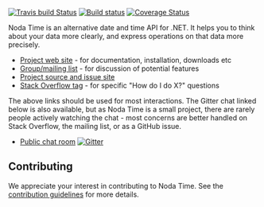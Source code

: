 [![Travis build Status](https://travis-ci.org/nodatime/nodatime.svg?branch=master)](https://travis-ci.org/nodatime/nodatime)
[![Build status](https://ci.appveyor.com/api/projects/status/kw664whqre92a00m?svg=true)](https://ci.appveyor.com/project/nodatime/nodatime)
[![Coverage Status](https://codecov.io/gh/nodatime/nodatime/branch/master/graph/badge.svg)](https://codecov.io/gh/nodatime/nodatime)

Noda Time is an alternative date and time API for .NET. It helps you to
think about your data more clearly, and express operations on that data more
precisely.

* [Project web site](http://nodatime.org) - for documentation, installation, downloads etc
* [Group/mailing list](https://groups.google.com/group/noda-time) - for discussion of potential features 
* [Project source and issue site](https://github.com/nodatime/nodatime)
* [Stack Overflow tag](http://stackoverflow.com/questions/tagged/nodatime) - for specific "How do I do X?" questions

The above links should be used for most interactions. The Gitter chat linked below is also available,
but as Noda Time is a small project, there are rarely people actively watching the chat - most concerns
are better handled on Stack Overflow, the mailing list, or as a GitHub issue.

* [Public chat room](https://gitter.im/nodatime/nodatime) [![Gitter](https://badges.gitter.im/Join%20Chat.svg)](https://gitter.im/nodatime/nodatime?utm_source=badge&utm_medium=badge&utm_campaign=pr-badge)

## Contributing

We appreciate your interest in contributing to Noda Time. See the [contribution guidelines](https://github.com/nodatime/nodatime/blob/master/CONTRIBUTING.md) for more details.
